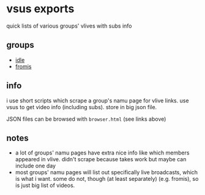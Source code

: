 # vsus exports
quick lists of various groups' vlives with subs info

## groups
- [idle](https://hywn.github.io/vsus/browser?jurl=json/idle.json)
- [fromis](https://hywn.github.io/vsus/browser?jurl=json/fromis.json)

## info
i use short scripts which scrape a group's namu page for vlive links. use vsus to get video info (including subs). store in big json file.

JSON files can be browsed with `browser.html` (see links above)

## notes
- a lot of groups' namu pages have extra nice info like which members appeared in vlive. didn't scrape because takes work but maybe can include one day
- most groups' namu pages will list out specifically live broadcasts, which is what i want. some do not, though (at least separately) (e.g. fromis), so is just big list of videos.